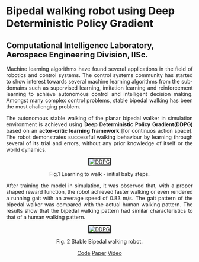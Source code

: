
<h1 class="rsection"><b>Bipedal walking robot using Deep Deterministic Policy Gradient</b></h1>

<h2><b>Computational Intelligence Laboratory, Aerospace Engineering Division, IISc.</b></h2>

<div class="container-fluid">
  <div class="row">
    <!-- <div class="col-md-6">
        <img class="rimg" src="{{ site.github.url }}/media/biped_trained.gif" />
    </div> -->
    <center>
    <div class="col-md-12">
        <!-- <h3 class="rtitle"><b>Bipedal walking robot using Deep Deterministic Policy Gradient.</b></h3> -->
        <p style="text-align:justify">
        Machine learning algorithms have found several applications in the field of robotics and control systems. The control systems community has started to show interest towards several machine learning algorithms from the sub-domains such as supervised learning, imitation learning and reinforcement learning to achieve autonomous control and intelligent decision making. Amongst many complex control problems, stable bipedal walking has been the most challenging problem.</p> 
        <p style="text-align:justify">
        The autonomous stable walking of the planar bipedal walker in simulation environment is achieved using <strong>Deep Deterministic Policy Gradient(DDPG)</strong> based on an <strong>actor-critic learning framework</strong> [for continuos action space]. The robot demonstrates successful walking behaviour by learning through several of its trial and errors, without any prior knowledge of itself or the world dynamics.
        </p>
        <center>
            <div class="image-wrapper">
                <a class ="image-popup" href="https://nav74neet.github.io/media/biped_training.gif" title="DDPG">
                    <img src="https://nav74neet.github.io/media/biped_training.gif" alt="DDPG" style="border:2px solid black;" align="middle">
                </a>
                <p class="image-caption" style="font-size:14px;" align="center">
                    Fig.1 Learning to walk - initial baby steps.
                </p>
            </div>
        </center>    
        <p style="text-align:justify">
        After training the model in simulation, it was observed that, with a proper shaped reward function, the robot achieved faster walking or even rendered a running gait with an average speed of 0.83 m/s. The gait pattern of the bipedal walker was compared with the actual human walking pattern. The results show that the bipedal walking pattern had similar characteristics to that of a human walking pattern.</p>
        <center>
            <div class="image-wrapper">
                <a class ="image-popup" href="https://nav74neet.github.io/media/trained.gif" title="DDPG">
                    <img src="https://nav74neet.github.io/media/trained.gif" alt="DDPG" style="border:2px solid black;" align="middle">
                </a>
                <p class="image-caption" style="font-size:14px;" align="center">
                    Fig. 2 Stable Bipedal walking robot.
                </p>
            </div>
        </center>
        <p style="text-align:center" align="middle">
        <a href="https://github.com/nav74neet/ddpg_biped" class="md-link btn-default btn rbtn">Code</a>
        <a href="https://arxiv.org/abs/1807.05924" class="md-link btn-default btn rbtn">Paper</a>
        <a href="https://www.youtube.com/watch?v=Q4N78P7cink" class="md-link btn-default btn rbtn">Video</a>
        </p>
    </div>
</center>
  </div>
</div>
<br>